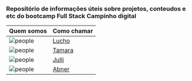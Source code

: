 ### Repositório de informações úteis sobre projetos, conteudos e etc do bootcamp Full Stack Campinho digital


| Quem somos                                                             | Como chamar                                      | 
| -------------------------------------------------------------------    | ------------------------------------------------ | 
| ![people]()                                                            | [Lucho](https://www.linkedin.com/in/luis-parenti-718aa697/)| 
| ![people](https://github.com/tamaracosta.png?size=100)                 | [Tamara](http://github.com/Adaylon)               |
| ![ people](https://github.com/jjullimayanne.png?size=100)              | [Julli](http://github.com/jjullimayanne)          |
| ![ people](https://github.com/AbnerSantosss.png?size=100)              | [Abner](http://github.com/AbnerSantosss)          |

